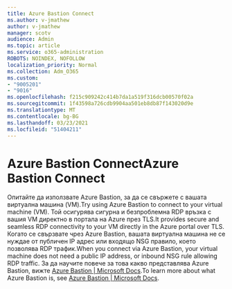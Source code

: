 ```yaml
---
title: Azure Bastion Connect
ms.author: v-jmathew
author: v-jmathew
manager: scotv
audience: Admin
ms.topic: article
ms.service: o365-administration
ROBOTS: NOINDEX, NOFOLLOW
localization_priority: Normal
ms.collection: Adm_O365
ms.custom:
- "9005201"
- "9016"
ms.openlocfilehash: f215c909242c414b7da1a519f316dcb00570f02a
ms.sourcegitcommit: 1f43598a726cdb9904aa501eb8db87f143020d9e
ms.translationtype: MT
ms.contentlocale: bg-BG
ms.lasthandoff: 03/23/2021
ms.locfileid: "51404211"
---
```

# <a name="azure-bastion-connect"></a><span data-ttu-id="fa3a2-102">Azure Bastion Connect</span><span class="sxs-lookup"><span data-stu-id="fa3a2-102">Azure Bastion Connect</span></span>

<span data-ttu-id="fa3a2-103">Опитайте да използвате Azure Bastion, за да се свържете с вашата виртуална машина (VM).</span><span class="sxs-lookup"><span data-stu-id="fa3a2-103">Try using Azure Bastion to connect to your virtual machine (VM).</span></span> <span data-ttu-id="fa3a2-104">Той осигурява сигурна и безпроблемна RDP връзка с вашия VM директно в портала на Azure през TLS.</span><span class="sxs-lookup"><span data-stu-id="fa3a2-104">It provides secure and seamless RDP connectivity to your VM directly in the Azure portal over TLS.</span></span> <span data-ttu-id="fa3a2-105">Когато се свързвате чрез Azure Bastion, вашата виртуална машина не се нуждае от публичен IP адрес или входящо NSG правило, което позволява RDP трафик.</span><span class="sxs-lookup"><span data-stu-id="fa3a2-105">When you connect via Azure Bastion, your virtual machine does not need a public IP address, or inbound NSG rule allowing RDP traffic.</span></span> <span data-ttu-id="fa3a2-106">За да научите повече за това какво представлява Azure Bastion, вижте [Azure Bastion | Microsoft Docs](https://docs.microsoft.com/azure/bastion/bastion-overview).</span><span class="sxs-lookup"><span data-stu-id="fa3a2-106">To learn more about what Azure Bastion is, see [Azure Bastion | Microsoft Docs](https://docs.microsoft.com/azure/bastion/bastion-overview).</span></span>

